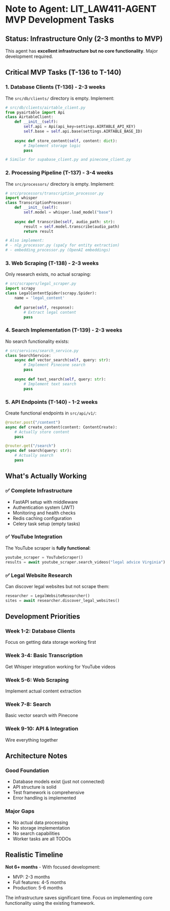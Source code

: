 # Note to Agent: LIT_LAW411-AGENT MVP Development Tasks

## Status: Infrastructure Only (2-3 months to MVP)

This agent has **excellent infrastructure but no core functionality**. Major development required.

## Critical MVP Tasks (T-136 to T-140)

### 1. Database Clients (T-136) - 2-3 weeks
The `src/db/clients/` directory is empty. Implement:

```python
# src/db/clients/airtable_client.py
from pyairtable import Api
class AirtableClient:
    def __init__(self):
        self.api = Api(api_key=settings.AIRTABLE_API_KEY)
        self.base = self.api.base(settings.AIRTABLE_BASE_ID)
    
    async def store_content(self, content: dict):
        # Implement storage logic
        pass

# Similar for supabase_client.py and pinecone_client.py
```

### 2. Processing Pipeline (T-137) - 3-4 weeks
The `src/processors/` directory is empty. Implement:

```python
# src/processors/transcription_processor.py
import whisper
class TranscriptionProcessor:
    def __init__(self):
        self.model = whisper.load_model("base")
    
    async def transcribe(self, audio_path: str):
        result = self.model.transcribe(audio_path)
        return result

# Also implement:
# - nlp_processor.py (spaCy for entity extraction)
# - embedding_processor.py (OpenAI embeddings)
```

### 3. Web Scraping (T-138) - 2-3 weeks
Only research exists, no actual scraping:

```python
# src/scrapers/legal_scraper.py
import scrapy
class LegalContentSpider(scrapy.Spider):
    name = 'legal_content'
    
    def parse(self, response):
        # Extract legal content
        pass
```

### 4. Search Implementation (T-139) - 2-3 weeks
No search functionality exists:

```python
# src/services/search_service.py
class SearchService:
    async def vector_search(self, query: str):
        # Implement Pinecone search
        pass
    
    async def text_search(self, query: str):
        # Implement text search
        pass
```

### 5. API Endpoints (T-140) - 1-2 weeks
Create functional endpoints in `src/api/v1/`:

```python
@router.post("/content")
async def create_content(content: ContentCreate):
    # Actually store content
    pass

@router.get("/search")
async def search(query: str):
    # Actually search
    pass
```

## What's Actually Working

### ✅ Complete Infrastructure
- FastAPI setup with middleware
- Authentication system (JWT)
- Monitoring and health checks
- Redis caching configuration
- Celery task setup (empty tasks)

### ✅ YouTube Integration
The YouTube scraper is **fully functional**:
```python
youtube_scraper = YouTubeScraper()
results = await youtube_scraper.search_videos("legal advice Virginia")
```

### ✅ Legal Website Research
Can discover legal websites but not scrape them:
```python
researcher = LegalWebsiteResearcher()
sites = await researcher.discover_legal_websites()
```

## Development Priorities

### Week 1-2: Database Clients
Focus on getting data storage working first

### Week 3-4: Basic Transcription
Get Whisper integration working for YouTube videos

### Week 5-6: Web Scraping
Implement actual content extraction

### Week 7-8: Search
Basic vector search with Pinecone

### Week 9-10: API & Integration
Wire everything together

## Architecture Notes

### Good Foundation
- Database models exist (just not connected)
- API structure is solid
- Test framework is comprehensive
- Error handling is implemented

### Major Gaps
- No actual data processing
- No storage implementation
- No search capabilities
- Worker tasks are all TODOs

## Realistic Timeline

**Not 6+ months** - With focused development:
- MVP: 2-3 months
- Full features: 4-5 months
- Production: 5-6 months

The infrastructure saves significant time. Focus on implementing core functionality using the existing framework.